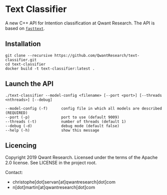 Text Classifier
=========

A new C++ API for Intention classification at Qwant Research.
The API is based on [`fasttext`](https://fasttext.cc/).

## Installation
```
git clone --recursive https://github.com/QwantResearch/text-classifier.git 
cd text-classifier
docker build -t text-classifier:latest .
``` 

## Launch the API
```
./text-classifier --model-config <filename> [--port <port>] [--threads <nthreads>] [--debug]

--model-config (-f)      config file in which all models are described (REQUIRED)
--port (-p)              port to use (default 9009)
--threads (-t)           number of threads (default 1)
--debug (-d)             debug mode (default false)
--help (-h)              show this message
```

## Licencing

Copyright 2019 Qwant Research. Licensed under the terms of the Apache 2.0 license. See LICENSE in the project root.

Contact:
 - christophe[dot]servan[at]qwantresearch[dot]com
 - n[dot]martin[at]qwantresearch[dot]com
